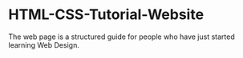 # HTML-CSS-Tutorial-Website
The web page is a structured guide for people who have just started learning Web Design.
